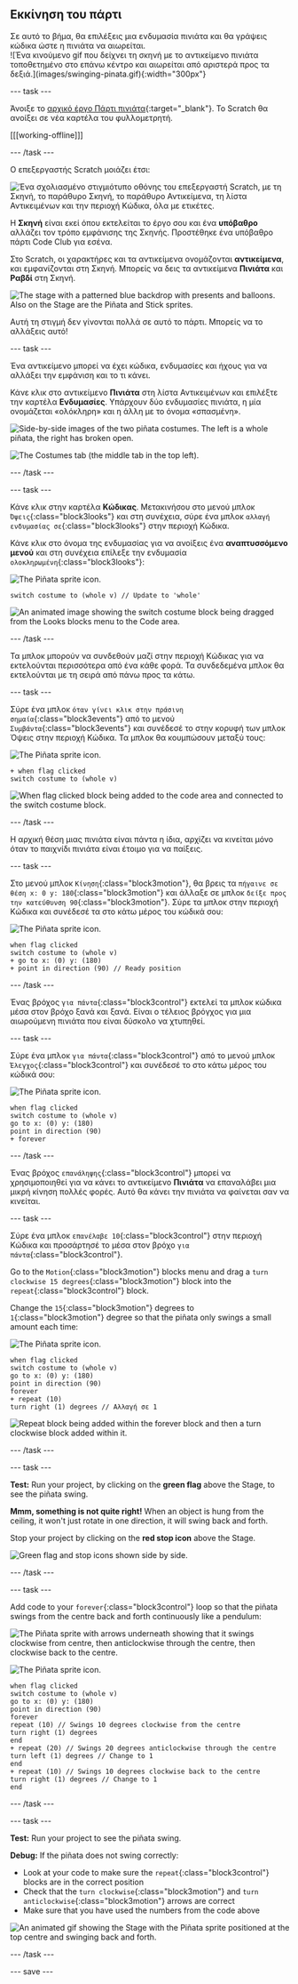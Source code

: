 ## Εκκίνηση του πάρτι

<div style="display: flex; flex-wrap: wrap">
<div style="flex-basis: 200px; flex-grow: 1; margin-right: 15px;">
Σε αυτό το βήμα, θα επιλέξεις μια ενδυμασία πινιάτα και θα γράψεις κώδικα ώστε η πινιάτα να αιωρείται.
</div>
<div>
![Ένα κινούμενο gif που δείχνει τη σκηνή με το αντικείμενο πινιάτα τοποθετημένο στο επάνω κέντρο και αιωρείται από αριστερά προς τα δεξιά.](images/swinging-pinata.gif){:width="300px"}
</div>
</div>

--- task ---

Άνοιξε το [αρχικό έργο Πάρτι πινιάτα](https://scratch.mit.edu/projects/653082997/editor){:target="_blank"}. Το Scratch θα ανοίξει σε νέα καρτέλα του φυλλομετρητή.

[[[working-offline]]]

--- /task ---

Ο επεξεργαστής Scratch μοιάζει έτσι:

![Ένα σχολιασμένο στιγμιότυπο οθόνης του επεξεργαστή Scratch, με τη Σκηνή, το παράθυρο Σκηνή, το παράθυρο Αντικείμενα, τη λίστα Αντικειμένων και την περιοχή Κώδικα, όλα με ετικέτες.](images/scratch-interface.png)

Η **Σκηνή** είναι εκεί όπου εκτελείται το έργο σου και ένα **υπόβαθρο** αλλάζει τον τρόπο εμφάνισης της Σκηνής. Προστέθηκε ένα υπόβαθρο πάρτι Code Club για εσένα.

Στο Scratch, οι χαρακτήρες και τα αντικείμενα ονομάζονται **αντικείμενα**, και εμφανίζονται στη Σκηνή. Μπορείς να δεις τα αντικείμενα **Πινιάτα** και **Ραβδί** στη Σκηνή.

![The stage with a patterned blue backdrop with presents and balloons. Also on the Stage are the Piñata and Stick sprites.](images/backdrop-and-sprites.png)

Αυτή τη στιγμή δεν γίνονται πολλά σε αυτό το πάρτι. Μπορείς να το αλλάξεις αυτό!

--- task ---

Ένα αντικείμενο μπορεί να έχει κώδικα, ενδυμασίες και ήχους για να αλλάξει την εμφάνιση και το τι κάνει.

Κάνε κλικ στο αντικείμενο **Πινιάτα** στη λίστα Αντικειμένων και επιλέξτε την καρτέλα **Ενδυμασίες**. Υπάρχουν δύο ενδυμασίες πινιάτα, η μία ονομάζεται «ολόκληρη» και η άλλη με το όνομα «σπασμένη».

![Side-by-side images of the two piñata costumes. The left is a whole piñata, the right has broken open.](images/pinata-costumes.png)

![The Costumes tab (the middle tab in the top left).](images/costumes-tab.png)

--- /task ---

--- task ---

Κάνε κλικ στην καρτέλα **Κώδικας**. Μετακινήσου στο μενού μπλοκ `Όψεις`{:class="block3looks"} και στη συνέχεια, σύρε ένα μπλοκ `αλλαγή ενδυμασίας σε`{:class="block3looks"} στην περιοχή Κώδικα.

Κάνε κλικ στο όνομα της ενδυμασίας για να ανοίξεις ένα **αναπτυσσόμενο μενού** και στη συνέχεια επίλεξε την ενδυμασία `ολοκληρωμένη`{:class="block3looks"}:

![The Piñata sprite icon.](images/pinata-sprite.png)

```blocks3
switch costume to (whole v) // Update to 'whole'
```

![An animated image showing the switch costume block being dragged from the Looks blocks menu to the Code area.](images/switch-costume.gif)

--- /task ---

Τα μπλοκ μπορούν να συνδεθούν μαζί στην περιοχή Κώδικας για να εκτελούνται περισσότερα από ένα κάθε φορά. Τα συνδεδεμένα μπλοκ θα εκτελούνται με τη σειρά από πάνω προς τα κάτω.

--- task ---

Σύρε ένα μπλοκ `όταν γίνει κλικ στην πράσινη σημαία`{:class="block3events"} από το μενού `Συμβάντα`{:class="block3events"} και συνέδεσέ το στην κορυφή των μπλοκ Όψεις στην περιοχή Κώδικα. Τα μπλοκ θα κουμπώσουν μεταξύ τους:

![The Piñata sprite icon.](images/pinata-sprite.png)

```blocks3
+ when flag clicked
switch costume to (whole v)
```
![When flag clicked block being added to the code area and connected to the switch costume block.](images/add-flag-clicked.gif)

--- /task ---

Η αρχική θέση μιας πινιάτα είναι πάντα η ίδια, αρχίζει να κινείται μόνο όταν το παιχνίδι πινιάτα είναι έτοιμο για να παίξεις.

--- task ---

Στο μενού μπλοκ `Κίνηση`{:class="block3motion"}, θα βρεις τα `πήγαινε σε θέση x: 0 y: 180`{:class="block3motion"} και άλλαξε σε μπλοκ `δείξε προς την κατεύθυνση 90`{:class="block3motion"}. Σύρε τα μπλοκ στην περιοχή Κώδικα και συνέδεσέ τα στο κάτω μέρος του κώδικά σου:

![The Piñata sprite icon.](images/pinata-sprite.png)

```blocks3
when flag clicked
switch costume to (whole v)
+ go to x: (0) y: (180)
+ point in direction (90) // Ready position
```

--- /task ---

Ένας βρόχος `για πάντα`{:class="block3control"} εκτελεί τα μπλοκ κώδικα μέσα στον βρόχο ξανά και ξανά. Είναι ο τέλειος βρόγχος για μια αιωρούμενη πινιάτα που είναι δύσκολο να χτυπηθεί.

--- task ---

Σύρε ένα μπλοκ `για πάντα`{:class="block3control"} από το μενού μπλοκ `Έλεγχος`{:class="block3control"} και συνέδεσέ το στο κάτω μέρος του κώδικά σου:

![The Piñata sprite icon.](images/pinata-sprite.png)

```blocks3
when flag clicked
switch costume to (whole v)
go to x: (0) y: (180)
point in direction (90)
+ forever
```

--- /task ---

Ένας βρόχος `επανάληψης`{:class="block3control"} μπορεί να χρησιμοποιηθεί για να κάνει το αντικείμενο **Πινιάτα** να επαναλάβει μια μικρή κίνηση πολλές φορές. Αυτό θα κάνει την πινιάτα να φαίνεται σαν να κινείται.

--- task ---

Σύρε ένα μπλοκ `επανέλαβε 10`{:class="block3control"} στην περιοχή Κώδικα και προσάρτησέ το μέσα στον βρόχο `για πάντα`{:class="block3control"}.

Go to the `Motion`{:class="block3motion"} blocks menu and drag a `turn clockwise 15 degrees`{:class="block3motion"} block into the `repeat`{:class="block3control"} block.

Change the `15`{:class="block3motion"} degrees to `1`{:class="block3motion"} degree so that the piñata only swings a small amount each time:

![The Piñata sprite icon.](images/pinata-sprite.png)

```blocks3
when flag clicked
switch costume to (whole v)
go to x: (0) y: (180)
point in direction (90)
forever
+ repeat (10) 
turn right (1) degrees // Αλλαγή σε 1
```
![Repeat block being added within the forever block and then a turn clockwise block added within it.](images/add-repeat.gif)

--- /task ---

--- task ---

**Test:** Run your project, by clicking on the **green flag** above the Stage, to see the piñata swing.

**Mmm, something is not quite right!** When an object is hung from the ceiling, it won't just rotate in one direction, it will swing back and forth.

Stop your project by clicking on the **red stop icon** above the Stage.

![Green flag and stop icons shown side by side.](images/start-stop.png)

--- /task ---

--- task ---

Add code to your `forever`{:class="block3control"} loop so that the piñata swings from the centre back and forth continuously like a pendulum:

![The Piñata sprite with arrows underneath showing that it swings clockwise from centre, then anticlockwise through the centre, then clockwise back to the centre.](images/pinata-swing.png)

![The Piñata sprite icon.](images/pinata-sprite.png)

```blocks3
when flag clicked
switch costume to (whole v)
go to x: (0) y: (180)
point in direction (90)
forever
repeat (10) // Swings 10 degrees clockwise from the centre
turn right (1) degrees 
end
+ repeat (20) // Swings 20 degrees anticlockwise through the centre
turn left (1) degrees // Change to 1
end
+ repeat (10) // Swings 10 degrees clockwise back to the centre
turn right (1) degrees // Change to 1
end
```

--- /task ---

--- task ---

**Test:** Run your project to see the piñata swing.

**Debug:** If the piñata does not swing correctly:
+ Look at your code to make sure the `repeat`{:class="block3control"} blocks are in the correct position
+ Check that the `turn clockwise`{:class="block3motion"}  and `turn anticlockwise`{:class="block3motion"} arrows are correct
+ Make sure that you have used the numbers from the code above

![An animated gif showing the Stage with the Piñata sprite positioned at the top centre and swinging back and forth.](images/swinging-pinata.gif)

--- /task ---

--- save ---

